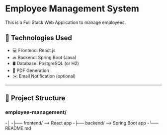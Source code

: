# Employee Management System

This is a Full Stack Web Application to manage employees.

## 🔧 Technologies Used

- 💻 Frontend: React.js
- 🔙 Backend: Spring Boot (Java)
- 🛢️ Database: PostgreSQL (or H2)
- 📄 PDF Generation
- ✉️ Email Notification (optional)

---

## 📁 Project Structure

### employee-management/
-│
-├── frontend/ --> React app
-├── backend/ --> Spring Boot app
-└── README.md
